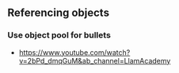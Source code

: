 ﻿## Referencing objects

### Use object pool for bullets
* https://www.youtube.com/watch?v=2bPd_dmqGuM&ab_channel=LlamAcademy